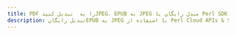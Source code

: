 ---title: PDF را به  تبدیل کنیدJPEG، EPUB به JPEG مبدل رایگان یا Perl SDKdescription: تبدیل رایگانEPUB به JPEG با استفاده از Perl Cloud APIs & SDK همچنین اسناد PDF را در Cloud ایجاد، ویرایش و رندر کنید.---